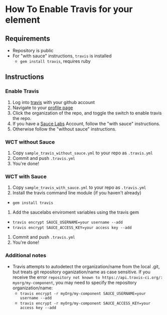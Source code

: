# How To Enable Travis for your element

## Requirements
- Repository is public
- For "with sauce" instructions, `travis` is installed
  - `gem install travis`, requires ruby

## Instructions
### Enable Travis
1. Log into [travis](https://travis-ci.org) with your github account
1. Navigate to your [profile page](https://travis-ci.org/profile)
1. Click the organization of the repo, and toggle the switch to enable travis the repo.
1. If you have a [Sauce Labs](https://saucelabs.com) Account, follow the "with
   sauce" instructions.
1. Otherwise follow the "without sauce" instructions.

### WCT without Sauce
1. Copy `sample_travis_without_sauce.yml` to your repo as `.travis.yml`
1. Commit and push `.travis.yml`
1. You're done!

### WCT with Sauce
1. Copy `sample_travis_with_sauce.yml` to your repo as `.travis.yml`
1. Install the travis command line module (if you haven't already)
  - `gem install travis`
1. Add the saucelabs enviroment variables using the travis gem
  - `travis encrypt SAUCE_USERNAME=your username --add`
  - `travis encrypt SAUCE_ACCESS_KEY=your access key --add`
 
1. Commit and push `.travis.yml`
1. You're done!

### Additional notes
 - Travis attempts to autodetect the organization/name from the local .git, but treats git repository oganization/name as case sensitive. If you receive the error `repository not known to https://api.travis-ci.org/: myorg/my-component`, you may need to specify the repository organization/name:
   - `travis encrypt -r myOrg/my-component SAUCE_USERNAME=your username --add`
   - `travis encrypt -r myOrg/my-component SAUCE_ACCESS_KEY=your access key --add`
